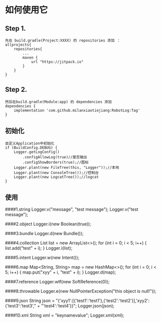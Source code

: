 
# 如何使用它
## Step 1.
	先在 build.gradle(Project:XXXX) 的 repositories 添加 ： 
	allprojects{
		repositories{
			...
			maven {
			    url "https://jitpack.io" 
			} 
		}
	}

## Step 2.
	然后在build.gradle(Module:app) 的 dependencies 添加 
	dependencies { 
		implementation 'com.github.milanxiaotiejiang:RobotLog:Tag'
	}

## 初始化
    自定义Application中初始化
	if (BuildConfig.DEBUG) {
        Logger.getLogConfig()
            .configAllowLog(true)//是否输出
            .configShowBorders(true);//图标
        Logger.plant(new FileTree(this, "Logger"));//本地
        Logger.plant(new ConsoleTree());//控制台
        Logger.plant(new LogcatTree());//logcat
    }
    
## 使用
  ####1.string
  Logger.v("message", "test message");
  Logger.v("test message");
  
  ####2.object
    Logger.i(new Boolean(true));
    
  ####3.bundle
    Logger.d(new Bundle());
    
  ####4.collection
    List<String> list = new ArrayList<>();
    for (int i = 0; i < 5; i++) {
        list.add("test" + i);
    }
    Logger.i(list);
    
  ####5.intent
    Logger.w(new Intent());
    
  ####6.map
    Map<String, String> map = new HashMap<>();
    for (int i = 0; i < 5; i++) {
        map.put("xyy" + i, "test" + i);
    }
    Logger.d(map);
    
  ####7.reference
    Logger.wtf(new SoftReference(0));
    
  ####8.throwable
    Logger.e(new NullPointerException("this object is null!"));
    
  ####9.json
    String json = "{'xyy1':[{'test1':'test1'},{'test2':'test2'}],'xyy2':{'test3':'test3'," +
                    "'test4':'test4'}}";
    Logger.json(json);
    
  ####10.xml
    String xml = "<xyy><test1><test2>key</test2></test1><test3>name</test3><test4>value</test4></xyy>";
    Logger.xml(xml);